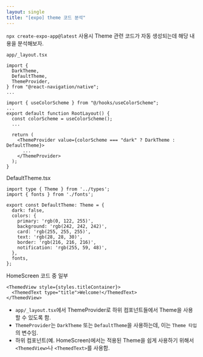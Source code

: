 ```yaml
---
layout: single
title: "[expo] theme 코드 분석"
---
```


`npx create-expo-app@latest` 사용시 Theme 관련 코드가 자동 생성되는데 해당 내용을 분석해보자.

`app/_layout.tsx`
```tsx
import {
  DarkTheme,
  DefaultTheme,
  ThemeProvider,
} from "@react-navigation/native";
...

import { useColorScheme } from "@/hooks/useColorScheme";
...
export default function RootLayout() {
  const colorScheme = useColorScheme();
  ...

  return (
    <ThemeProvider value={colorScheme === "dark" ? DarkTheme : DefaultTheme}>
      ...
    </ThemeProvider>
  );
}
```

DefaultTheme.tsx
```tsx
import type { Theme } from '../types';
import { fonts } from './fonts';

export const DefaultTheme: Theme = {
  dark: false,
  colors: {
    primary: 'rgb(0, 122, 255)',
    background: 'rgb(242, 242, 242)',
    card: 'rgb(255, 255, 255)',
    text: 'rgb(28, 28, 30)',
    border: 'rgb(216, 216, 216)',
    notification: 'rgb(255, 59, 48)',
  },
  fonts,
};
```

HomeScreen 코드 중 일부
```tsx
<ThemedView style={styles.titleContainer}>
  <ThemedText type="title">Welcome!</ThemedText>
</ThemedView>
```

- `app/_layout.tsx`에서 ThemeProvider로 하위 컴포넌트들에서 Theme을 사용할 수 있도록 함.
- `ThemeProvider`는 `DarkTheme` 또는 `DefaultTheme`을 사용하는데, 이는 `Theme 타입`의 변수임.
- 하위 컴포넌트(예. HomeScreen)에서는 적용된 Theme을 쉽게 사용하기 위해서 `<ThemedView>`나 `<ThemedText>`를 사용함.
